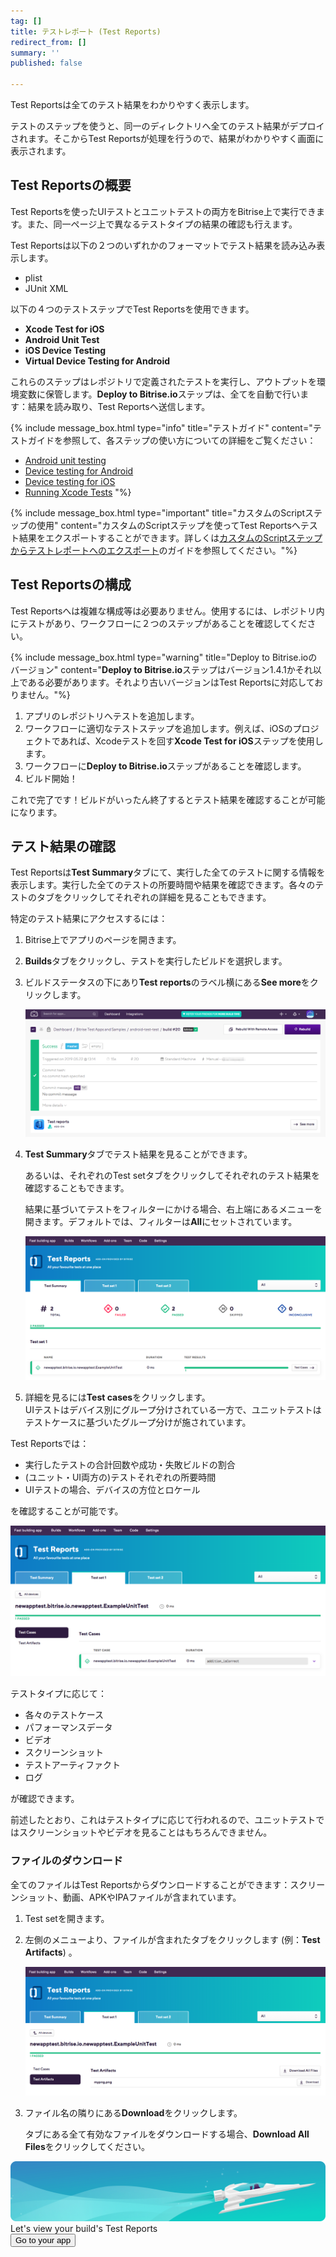 ```yaml
---
tag: []
title: テストレポート (Test Reports)
redirect_from: []
summary: ''
published: false

---
```

Test Reportsは全てのテスト結果をわかりやすく表示します。

テストのステップを使うと、同一のディレクトリへ全てのテスト結果がデプロイされます。そこからTest Reportsが処理を行うので、結果がわかりやすく画面に表示されます。

## Test Reportsの概要

Test Reportsを使ったUIテストとユニットテストの両方をBitrise上で実行できます。また、同一ページ上で異なるテストタイプの結果の確認も行えます。

Test Reportsは以下の２つのいずれかのフォーマットでテスト結果を読み込み表示します。

* plist
* JUnit XML

以下の４つのテストステップでTest Reportsを使用できます。

* **Xcode Test for iOS**
* **Android Unit Test**
* **iOS Device Testing**
* **Virtual Device Testing for Android**

これらのステップはレポジトリで定義されたテストを実行し、アウトプットを環境変数に保管します。**Deploy to Bitrise.io**ステップは、全てを自動で行います：結果を読み取り、Test Reportsへ送信します。

{% include message_box.html type="info" title="テストガイド" content="テストガイドを参照して、各ステップの使い方についての詳細をご覧ください：

* [Android unit testing](https://devcenter.bitrise.io/testing/android-run-a-unit-test/)
* [Device testing for Android](/testing/device-testing-for-android/)
* [Device testing for iOS](/testing/device-testing-for-ios/)
* [Running Xcode Tests](/testing/running-xcode-tests/) "%}

{% include message_box.html type="important" title="カスタムのScriptステップの使用" content="カスタムのScriptステップを使ってTest Reportsへテスト結果をエクスポートすることができます。詳しくは[カスタムのScriptステップからテストレポートへのエクスポート](/testing/exporting-to-test-reports-from-custom-script-steps/)のガイドを参照してください。"%}

## Test Reportsの構成

Test Reportsへは複雑な構成等は必要ありません。使用するには、レポジトリ内にテストがあり、ワークフローに２つのステップがあることを確認してください。

{% include message_box.html type="warning" title="Deploy to Bitrise.ioのバージョン" content="**Deploy to Bitrise.io**ステップはバージョン1.4.1かそれ以上である必要があります。それより古いバージョンはTest Reportsに対応しておりません。"%}

1. アプリのレポジトリへテストを追加します。
2. ワークフローに適切なテストステップを追加します。例えば、iOSのプロジェクトであれば、Xcodeテストを回す**Xcode Test for iOS**ステップを使用します。
3. ワークフローに**Deploy to Bitrise.io**ステップがあることを確認します。
4. ビルド開始！

これで完了です！ビルドがいったん終了するとテスト結果を確認することが可能になります。

## テスト結果の確認

Test Reportsは**Test Summary**タブにて、実行した全てのテストに関する情報を表示します。実行した全てのテストの所要時間や結果を確認できます。各々のテストのタブをクリックしてそれぞれの詳細を見ることもできます。

特定のテスト結果にアクセスするには：

1. Bitrise上でアプリのページを開きます。
2. **Builds**タブをクリックし、テストを実行したビルドを選択します。
3. ビルドステータスの下にあり**Test reports**のラベル横にある**See more**をクリックします。

   ![](/img/android-test-test_-_build__20__ce39bf96fc9f7668__-_Bitrise.png)
4. **Test Summary**タブでテスト結果を見ることができます。

   あるいは、それぞれのTest setタブをクリックしてそれぞれのテスト結果を確認することもできます。

   結果に基づいてテストをフィルターにかける場合、右上端にあるメニューを開きます。デフォルトでは、フィルターは**All**にセットされています。

   ![](/img/Test_add-on-3.png)
5. 詳細を見るには**Test cases**をクリックします。  
   UIテストはデバイス別にグループ分けされている一方で、ユニットテストはテストケースに基づいたグループ分けが施されています。

Test Reportsでは：

* 実行したテストの合計回数や成功・失敗ビルドの割合
* (ユニット・UI両方の)テストそれぞれの所要時間
* UIテストの場合、デバイスの方位とロケール

を確認することが可能です。

![](/img/Test_add-on-4.png)

テストタイプに応じて：

* 各々のテストケース
* パフォーマンスデータ
* ビデオ
* スクリーンショット
* テストアーティファクト
* ログ

が確認できます。

前述したとおり、これはテストタイプに応じて行われるので、ユニットテストではスクリーンショットやビデオを見ることはもちろんできません。

### ファイルのダウンロード

全てのファイルはTest Reportsからダウンロードすることができます：スクリーンショット、動画、APKやIPAファイルが含まれています。

1. Test setを開きます。
2. 左側のメニューより、ファイルが含まれたタブをクリックします (例：**Test Artifacts**) 。

   ![](/img/Test_add-on-5.png)
3. ファイル名の隣りにある**Download**をクリックします。

   タブにある全て有効なファイルをダウンロードする場合、**Download All Files**をクリックしてください。

<div class="banner"> <img src="/assets/images/banner-bg-888x170.png" style="border: none;"> <div class="deploy-text">Let's view your build's Test Reports</div> <a target="_blank" href="[https://app.bitrise.io/dashboard/builds?utm_source=bottom_cta&utm_medium=banner&utm_campaign=devcenter](https://app.bitrise.io/dashboard/builds?utm_source=bottom_cta&utm_medium=banner&utm_campaign=devcenter "https://app.bitrise.io/dashboard/builds?utm_source=bottom_cta&utm_medium=banner&utm_campaign=devcenter")"><button class="button">Go to your app</button></a> </div>